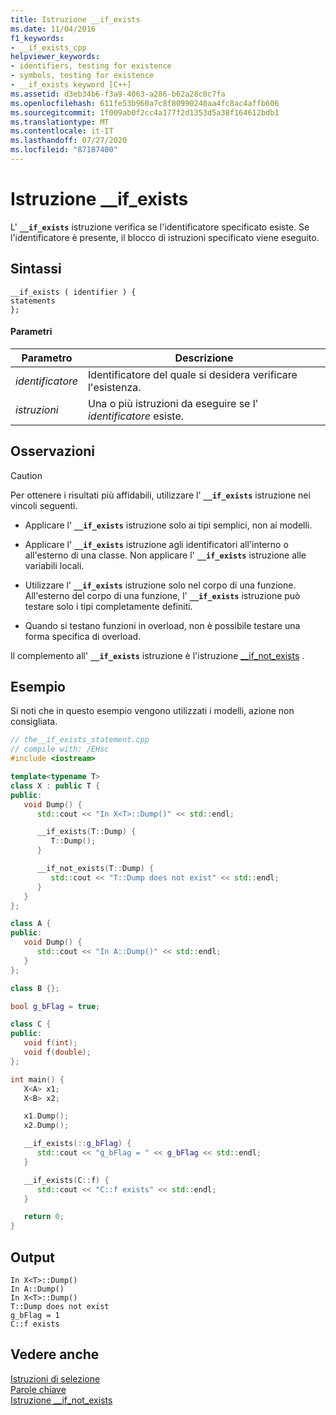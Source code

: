 ```yaml
---
title: Istruzione __if_exists
ms.date: 11/04/2016
f1_keywords:
- __if_exists_cpp
helpviewer_keywords:
- identifiers, testing for existence
- symbols, testing for existence
- __if_exists keyword [C++]
ms.assetid: d3eb34b6-f3a9-4063-a286-b62a28c0c7fa
ms.openlocfilehash: 611fe53b960a7c8f80990240aa4fc8ac4affb606
ms.sourcegitcommit: 1f009ab0f2cc4a177f2d1353d5a38f164612bdb1
ms.translationtype: MT
ms.contentlocale: it-IT
ms.lasthandoff: 07/27/2020
ms.locfileid: "87187400"
---
```

# <a name="__if_exists-statement"></a>Istruzione __if_exists

L' **`__if_exists`** istruzione verifica se l'identificatore specificato esiste. Se l'identificatore è presente, il blocco di istruzioni specificato viene eseguito.

## <a name="syntax"></a>Sintassi

```
__if_exists ( identifier ) {
statements
};
```

#### <a name="parameters"></a>Parametri

|Parametro|Descrizione|
|---------------|-----------------|
|*identificatore*|Identificatore del quale si desidera verificare l'esistenza.|
|*istruzioni*|Una o più istruzioni da eseguire se l' *identificatore* esiste.|

## <a name="remarks"></a>Osservazioni

> [!CAUTION]
> Per ottenere i risultati più affidabili, utilizzare l' **`__if_exists`** istruzione nei vincoli seguenti.

- Applicare l' **`__if_exists`** istruzione solo ai tipi semplici, non ai modelli.

- Applicare l' **`__if_exists`** istruzione agli identificatori all'interno o all'esterno di una classe. Non applicare l' **`__if_exists`** istruzione alle variabili locali.

- Utilizzare l' **`__if_exists`** istruzione solo nel corpo di una funzione. All'esterno del corpo di una funzione, l' **`__if_exists`** istruzione può testare solo i tipi completamente definiti.

- Quando si testano funzioni in overload, non è possibile testare una forma specifica di overload.

Il complemento all' **`__if_exists`** istruzione è l'istruzione [__if_not_exists](../cpp/if-not-exists-statement.md) .

## <a name="example"></a>Esempio

Si noti che in questo esempio vengono utilizzati i modelli, azione non consigliata.

```cpp
// the__if_exists_statement.cpp
// compile with: /EHsc
#include <iostream>

template<typename T>
class X : public T {
public:
   void Dump() {
      std::cout << "In X<T>::Dump()" << std::endl;

      __if_exists(T::Dump) {
         T::Dump();
      }

      __if_not_exists(T::Dump) {
         std::cout << "T::Dump does not exist" << std::endl;
      }
   }
};

class A {
public:
   void Dump() {
      std::cout << "In A::Dump()" << std::endl;
   }
};

class B {};

bool g_bFlag = true;

class C {
public:
   void f(int);
   void f(double);
};

int main() {
   X<A> x1;
   X<B> x2;

   x1.Dump();
   x2.Dump();

   __if_exists(::g_bFlag) {
      std::cout << "g_bFlag = " << g_bFlag << std::endl;
   }

   __if_exists(C::f) {
      std::cout << "C::f exists" << std::endl;
   }

   return 0;
}
```

## <a name="output"></a>Output

```Output
In X<T>::Dump()
In A::Dump()
In X<T>::Dump()
T::Dump does not exist
g_bFlag = 1
C::f exists
```

## <a name="see-also"></a>Vedere anche

[Istruzioni di selezione](../cpp/selection-statements-cpp.md)<br/>
[Parole chiave](../cpp/keywords-cpp.md)<br/>
[Istruzione __if_not_exists](../cpp/if-not-exists-statement.md)
